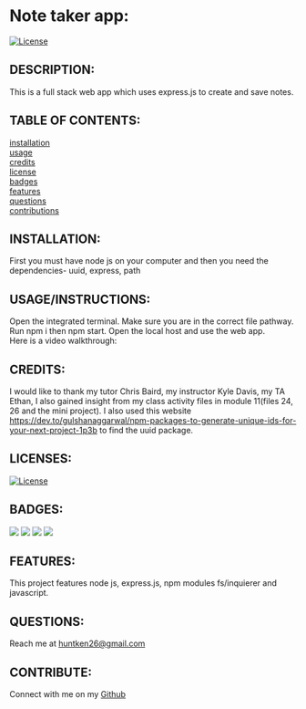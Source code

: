 # Note taker app:


[![License](https://img.shields.io/badge/License-MIT-yellow.svg)](https://opensource.org/licenses/MIT)

## DESCRIPTION:

This is a full stack web app which uses express.js to create and save notes.

## TABLE OF CONTENTS:

[installation](#installation) <br/>
[usage](#usageinstructions)<br/>
[credits](#creditacknowledgement)<br/>
[license](#licenses)<br/>
[badges](#badges)<br/>
[features](#features)<br/>
[questions](#questions)<br/>
[contributions](#contribute)<br/>


## INSTALLATION:

First you must have node js on your computer and then you need the dependencies- uuid, express, path

## USAGE/INSTRUCTIONS:

Open the integrated terminal. Make sure you are in the correct file pathway. Run npm i then npm start. Open the local host and use the web app.<br/>
Here is a video walkthrough:<br/>

## CREDITS:

I would like to thank my tutor Chris Baird, my instructor Kyle Davis, my TA Ethan, I also gained insight from my class activity files in module 11(files 24, 26 and the mini project). I also used this website https://dev.to/gulshanaggarwal/npm-packages-to-generate-unique-ids-for-your-next-project-1p3b to find the uuid package.

## LICENSES:

[![License](https://img.shields.io/badge/License-MIT-yellow.svg)](https://opensource.org/licenses/MIT)

## BADGES:

<img src="https://img.shields.io/badge/Visual_Studio_Code-0078D4?style=for-the-badge&logo=visual%20studio%20code&logoColor=white" />
<img src="https://img.shields.io/badge/Node.js-339933?style=for-the-badge&logo=nodedotjs&logoColor=white" />
<img src="https://img.shields.io/badge/json-5E5C5C?style=for-the-badge&logo=json&logoColor=white" />
<img src="https://img.shields.io/badge/JavaScript-323330?style=for-the-badge&logo=javascript&logoColor=F7DF1E" />

## FEATURES:

This project features node js, express.js, npm modules fs/inquierer and javascript.

## QUESTIONS:

Reach me at huntken26@gmail.com

## CONTRIBUTE:

Connect with me on my [Github](https://github.com/Huntken26/node-readme-generator)<br/>
